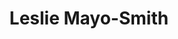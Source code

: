 ---
title: Leslie Mayo-Smith
position: Undergraduate Researcher
layout: default
contact:
publications: 
image: /images/user-icon.svg
group: undergrad
year-start: 2009
year-end: 2012
present-position: Research technician, Mass General Hospital
---